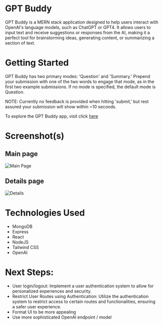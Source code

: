 

# GPT Buddy
GPT Buddy is a MERN stack application designed to help users interact with OpenAI's language models, such as ChatGPT or GPT4. It allows users to input text and receive suggestions or responses from the AI, making it a perfect tool for brainstorming ideas, generating content, or summarizing a section of text.

# Getting Started

GPT Buddy has two primary modes: 'Question' and 'Summary.' Prepend your submission with one of the two words to engage that mode, as in the first two example submissions. If no mode is specified, the default mode is Question.

NOTE: Currently no feedback is provided when hitting 'submit,' but rest assured your submission will show within ~10 seconds.

To explore the GPT Buddy app, visit click [here](https://jocular-seahorse-333cef.netlify.app/)


# Screenshot(s)

## Main page
![Main Page](https://i.imgur.com/YdpdnR3.png)
## Details page
![Details](https://i.imgur.com/G2YqSn2.png)

# Technologies Used
* MongoDB
* Express
* React
* NodeJS
* Tailwind CSS
* OpenAI

# Next Steps:

* User login/logout: Implement a user authentication system to allow for personalized experiences and security.
* Restrict User Routes using Authentication: Utilize the authentication system to restrict access to certain routes and functionalities, ensuring a safer user experience.
* Format UI to be more appealing
* Use more sophisticated OpenAI endpoint / model

